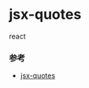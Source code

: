# jsx-quotes

react

### 参考

- [jsx-quotes](https://github.com/jsx-eslint/eslint-plugin-react/blob/c42b624d0fb9ad647583a775ab9751091eec066f/docs/rules/jsx-quotes)
